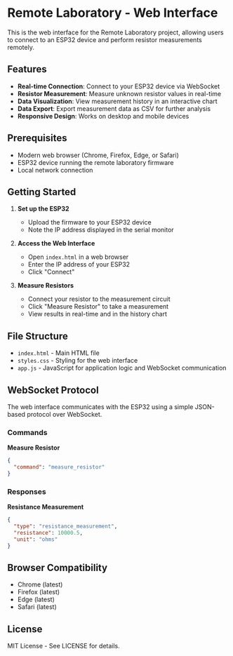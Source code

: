 # Remote Laboratory - Web Interface

This is the web interface for the Remote Laboratory project, allowing users to connect to an ESP32 device and perform resistor measurements remotely.

## Features

- **Real-time Connection**: Connect to your ESP32 device via WebSocket
- **Resistor Measurement**: Measure unknown resistor values in real-time
- **Data Visualization**: View measurement history in an interactive chart
- **Data Export**: Export measurement data as CSV for further analysis
- **Responsive Design**: Works on desktop and mobile devices

## Prerequisites

- Modern web browser (Chrome, Firefox, Edge, or Safari)
- ESP32 device running the remote laboratory firmware
- Local network connection

## Getting Started

1. **Set up the ESP32**
   - Upload the firmware to your ESP32 device
   - Note the IP address displayed in the serial monitor

2. **Access the Web Interface**
   - Open `index.html` in a web browser
   - Enter the IP address of your ESP32
   - Click "Connect"

3. **Measure Resistors**
   - Connect your resistor to the measurement circuit
   - Click "Measure Resistor" to take a measurement
   - View results in real-time and in the history chart

## File Structure

- `index.html` - Main HTML file
- `styles.css` - Styling for the web interface
- `app.js` - JavaScript for application logic and WebSocket communication

## WebSocket Protocol

The web interface communicates with the ESP32 using a simple JSON-based protocol over WebSocket.

### Commands

**Measure Resistor**
```json
{
  "command": "measure_resistor"
}
```

### Responses

**Resistance Measurement**
```json
{
  "type": "resistance_measurement",
  "resistance": 10000.5,
  "unit": "ohms"
}
```

## Browser Compatibility

- Chrome (latest)
- Firefox (latest)
- Edge (latest)
- Safari (latest)

## License

MIT License - See LICENSE for details.
